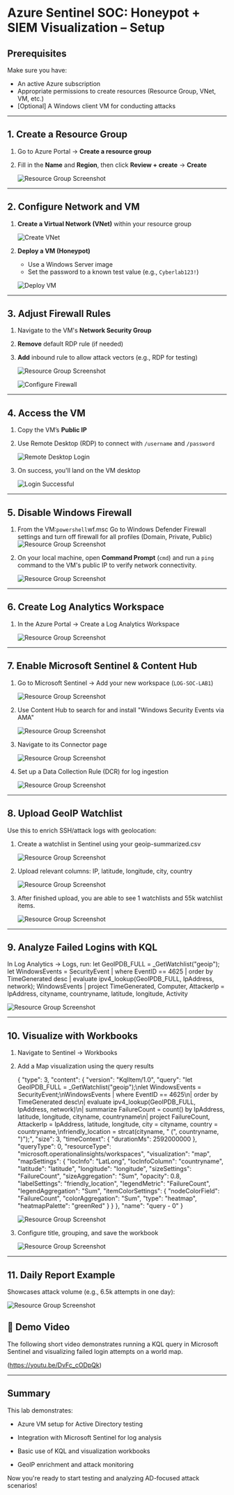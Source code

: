 # Azure Sentinel SOC: Honeypot + SIEM Visualization – Setup

## Prerequisites
Make sure you have:
- An active Azure subscription
- Appropriate permissions to create resources (Resource Group, VNet, VM, etc.)
- [Optional] A Windows client VM for conducting attacks


---

## 1. Create a Resource Group
1. Go to Azure Portal → **Create a resource group**
2. Fill in the **Name** and **Region**, then click **Review + create** → **Create**
   
	![Resource Group Screenshot](Document_Images/image15.png)

---

## 2. Configure Network and VM
1. **Create a Virtual Network (VNet)** within your resource group 

   ![Create VNet](Document_Images/image3.png)

2. **Deploy a VM (Honeypot)**  
   - Use a Windows Server image  
   - Set the password to a known test value (e.g., `Cyberlab123!`) 
   
   ![Deploy VM](Document_Images/image13.png)

---

## 3. Adjust Firewall Rules
1. Navigate to the VM's **Network Security Group**  
2. **Remove** default RDP rule (if needed)  
3. **Add** inbound rule to allow attack vectors (e.g., RDP for testing) 

    ![Resource Group Screenshot](Document_Images/image19A.png)

    ![Configure Firewall](Document_Images/image6.png)

---

## 4. Access the VM
1. Copy the VM’s **Public IP**  
2. Use Remote Desktop (RDP) to connect with `/username` and `/password`

    ![Remote Desktop Login](Document_Images/image1.png)

3. On success, you'll land on the VM desktop

    ![Login Successful](Document_Images/image2.png)

---

## 5. Disable Windows Firewall 
1. From the VM:```powershell```wf.msc
Go to Windows Defender Firewall settings and turn off firewall for all profiles (Domain, Private, Public)
	![Resource Group Screenshot](Document_Images/image21.png)

2. On your local machine, open **Command Prompt** (`cmd`) and run a `ping` command to the VM's public IP to verify network connectivity.

     ![Resource Group Screenshot](Document_Images/image5.png)

---

## 6. Create Log Analytics Workspace
1. In the Azure Portal → Create a Log Analytics Workspace

     ![Resource Group Screenshot](Document_Images/image4.png)

---

## 7. Enable Microsoft Sentinel & Content Hub
1. Go to Microsoft Sentinel → Add your new workspace (`LOG-SOC-LAB1`)

    ![Resource Group Screenshot](Document_Images/image8.png)

2. Use Content Hub to search for and install "Windows Security Events via AMA"

    ![Resource Group Screenshot](Document_Images/image17A.png)

3. Navigate to its Connector page

    ![Resource Group Screenshot](Document_Images/image14.png)

4. Set up a Data Collection Rule (DCR) for log ingestion

    ![Resource Group Screenshot](Document_Images/image9.png)

---

## 8. Upload GeoIP Watchlist
Use this to enrich SSH/attack logs with geolocation:

1. Create a watchlist in Sentinel using your geoip-summarized.csv

	![Resource Group Screenshot](Document_Images/image16.png)

3. Upload relevant columns: IP, latitude, longitude, city, country

    ![Resource Group Screenshot](Document_Images/image12.png)
   
3. After finished upload, you are able to see 1 watchlists and 55k watchlist items.

     ![Resource Group Screenshot](Document_Images/image11.png)

---

## 9. Analyze Failed Logins with KQL
In Log Analytics → Logs, run:
let GeoIPDB_FULL = _GetWatchlist("geoip"); let WindowsEvents = SecurityEvent 
| where EventID == 4625 
| order by TimeGenerated desc 
| evaluate ipv4_lookup(GeoIPDB_FULL, IpAddress, network); WindowsEvents 
| project TimeGenerated, Computer, AttackerIp = IpAddress, cityname, countryname, latitude, longitude, Activity

   ![Resource Group Screenshot](Document_Images/image7.png)

---


## 10. Visualize with Workbooks
1. Navigate to Sentinel → Workbooks

2. Add a Map visualization using the query results

	{
		"type": 3,
		"content": {
		"version": "KqlItem/1.0",
		"query": "let GeoIPDB_FULL = _GetWatchlist(\"geoip\");\nlet WindowsEvents = SecurityEvent;\nWindowsEvents | where EventID == 4625\n| order by TimeGenerated desc\n| evaluate ipv4_lookup(GeoIPDB_FULL, IpAddress, network)\n| summarize FailureCount = count() by IpAddress, latitude, longitude, cityname, countryname\n| project FailureCount, AttackerIp = IpAddress, latitude, longitude, city = cityname, country = countryname,\nfriendly_location = strcat(cityname, \" (\", countryname, \")\");",
		"size": 3,
		"timeContext": {
			"durationMs": 2592000000
		},
		"queryType": 0,
		"resourceType": "microsoft.operationalinsights/workspaces",
		"visualization": "map",
		"mapSettings": {
			"locInfo": "LatLong",
			"locInfoColumn": "countryname",
			"latitude": "latitude",
			"longitude": "longitude",
			"sizeSettings": "FailureCount",
			"sizeAggregation": "Sum",
			"opacity": 0.8,
			"labelSettings": "friendly_location",
			"legendMetric": "FailureCount",
			"legendAggregation": "Sum",
			"itemColorSettings": {
			"nodeColorField": "FailureCount",
			"colorAggregation": "Sum",
			"type": "heatmap",
			"heatmapPalette": "greenRed"
			}
		}
		},
		"name": "query - 0"
	}

   	 ![Resource Group Screenshot](Document_Images/image10.png)

3. Configure title, grouping, and save the workbook

     ![Resource Group Screenshot](Document_Images/image18.png)

---
     
## 11. Daily Report Example
Showcases attack volume (e.g., 6.5k attempts in one day):

   ![Resource Group Screenshot](Document_Images/image20.png) 

## 🎥 Demo Video
The following short video demonstrates running a KQL query in Microsoft Sentinel and visualizing failed login attempts on a world map.

(https://youtu.be/DvFc_cODpQk)

---

## Summary
This lab demonstrates:

- Azure VM setup for Active Directory testing

- Integration with Microsoft Sentinel for log analysis

- Basic use of KQL and visualization workbooks

- GeoIP enrichment and attack monitoring

Now you're ready to start testing and analyzing AD-focused attack scenarios!
